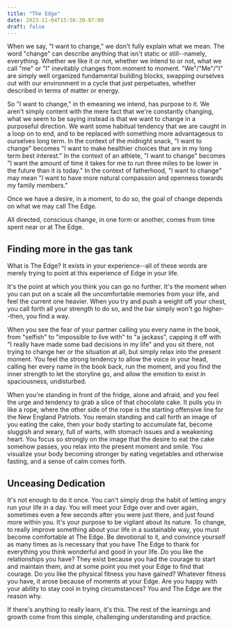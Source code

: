 ```yaml
---
title: "The Edge"
date: 2023-11-04T15:56:20-07:00
draft: false
---
```


When we say, "I want to change," we don't fully explain what we mean. The word "change" can describe anything that 
isn't static or still--namely, everything. Whether we like it or not, whether we intend to or not, what we call
"me" or "I" inevitably changes from moment to moment. "We"/"Me"/"I" are simply well organized fundamental building
blocks, swapping ourselves out with our environment in a cycle that just perpetuates, 
whether described in terms of matter or energy.

So "I want to change," in th emeaning we intend, has purpose to it. We aren't simply content with the mere fact that we're constantly changing,
what we seem to be saying instead is that we want to change in a purposeful direction. We want some habitual 
tendency that we are caught in a loop on to end, and to be replaced with something more advantageous to ourselves long term.
In the  context of the midnight snack, "I want to change" becomes "I want to make healthier choices that are in my long
term best interest." In the context of an athlete, "I want to change" becomes "I want the amount of time
it takes for me to run three miles to be lower in the future than it is today." In the context of fatherhood,
"I want to change" may mean "I want to have more natural compassion and openness towards my family members."

Once we have a desire, in a moment, to do so, the goal of change depends on what we may call The Edge. 

All directed, conscious change, in one form or another, comes from time spent near or at The Edge.

## Finding more in the gas tank

What is The Edge? It exists in your experience--all of these words are merely trying to point at 
this experience of Edge in your life.

It's the point at which you think you can go no further. It's the moment
when you can put on a scale all the uncomfortable memories from your life, and feel the current one heavier.
When you try and push a weight off your chest, you call forth all your strength to do so, and the bar simply
won't go higher--then, you find a way. 

When you see the fear of your partner calling you every name in the book, from "selfish" to
"impossible to live with" to "a jackass", capping it off with "I really have made some bad decisions in my life"
and you sit there, not trying to change her or the situation at all, but simply relax into the present moment. 
You feel the strong tendency to allow the voice in your head, calling her every name in the book back, run the moment,
and you find the inner strength to let the storyline go, and allow the emotion to exist in spaciousness, undisturbed.

When you're standing in front of the fridge, alone and afraid, and you feel the urge and tendency to grab a 
slice of that chocolate cake. It pulls you in like a rope, where the other side of the rope is the starting
offensive line for the New England Patriots. You remain standing and call forth an image of you eating the cake,
then your body starting to accumulate fat, become sluggish and weary, full of warts, with stomach issues and
a weakening heart. You focus so strongly on the image that the desire to eat the cake somehow passes, you
relax into the present moment and smile. You visualize your body becoming stronger by eating vegetables and 
otherwise fasting, and a sense of calm comes forth.

## Unceasing Dedication

It's not enough to do it once. You can't simply drop the habit of letting angry run your life
in a day. You will meet your
Edge over and over again, sometimes even a few seconds after you were just there, and just found more within you.
It's your purpose to be vigilant about its nature. To change, to really improve
something about your life in a sustainable way, you must become comfortable at The Edge. Be devotional
to it, and convince yourself as many times as is necessary that you have The Edge to thank for everything you
think wonderful and good in your life. Do you like the relationships you have? They exist because you
had the courage to start and maintain them, and at some point you met your Edge to find that courage. 
Do you like the physical fitness you have gained? Whatever
fitness you have, it arose because of moments at your Edge. Are you happy with your ability to stay
cool in trying circumstances? You and The Edge are the reason why.

If there's anything to really learn, it's this. The rest of the learnings and growth 
come from this simple, challenging understanding and practice.




